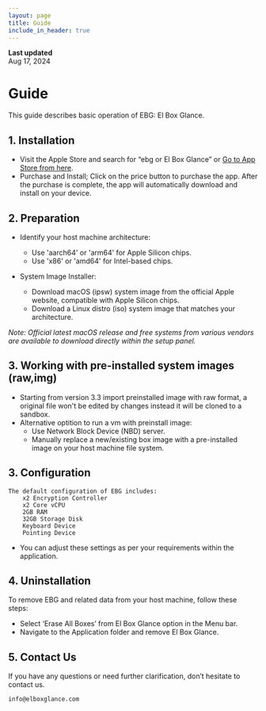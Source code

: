 ```yaml
---
layout: page
title: Guide
include_in_header: true
---
```


**Last updated**  
Aug 17, 2024

# Guide
This guide describes basic operation of EBG: El Box Glance.
<br>

## 1. Installation

* Visit the Apple Store and search for “ebg or El Box Glance” or [Go to App Store from here](https://apps.apple.com/us/app/el-box-glance/id6449521968?mt=12&itsct=apps_box_badge&itscg=30200).
* Purchase and Install; Click on the price button to purchase the app. After the purchase is complete, the app will automatically download and install on your device.

## 2. Preparation

* Identify your host machine architecture:
    * Use 'aarch64' or 'arm64' for Apple Silicon chips.
    * Use 'x86' or 'amd64' for Intel-based chips.
   
* System Image Installer:
   * Download macOS (ipsw) system image from the official Apple website, compatible with Apple Silicon chips.
   * Download a Linux distro (iso) system image that matches your architecture.

*Note: Official latest macOS release and free systems from various vendors are available to download directly within the setup panel.*

## 3. Working with pre-installed system images (raw,img)

* Starting from version 3.3 import preinstalled image with raw format, a original file won't be edited by changes instead it will be cloned to a sandbox.
* Alternative optition to run a vm with preinstall image:
    * Use Network Block Device (NBD) server.
    * Manually replace a new/existing box image with a pre-installed image on your host machine file system.

## 3. Configuration

    The default configuration of EBG includes:
        x2 Encryption Controller
        x2 Core vCPU
        2GB RAM
        32GB Storage Disk
        Keyboard Device
        Pointing Device
        
* You can adjust these settings as per your requirements within the application.

## 4. Uninstallation

To remove EBG and related data from your host machine, follow these steps:
* Select ‘Erase All Boxes’ from El Box Glance option in the Menu bar.
* Navigate to the Application folder and remove El Box Glance.

## 5. Contact Us

If you have any questions or need further clarification, don’t hesitate to contact us.

    info@elboxglance.com
